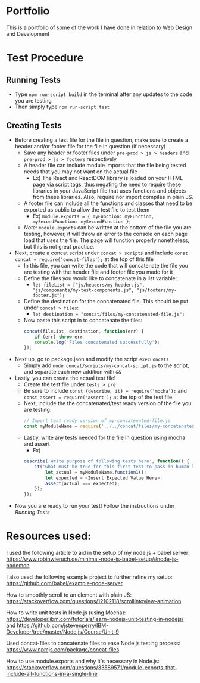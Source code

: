# Portfolio
This is a portfolio of some of the work I have done in relation to Web Design and Development

# Test Procedure
## Running Tests
- Type `npm run-script build` in the terminal after any updates to the code you are testing
- Then simply type `npm run-script test`
## Creating Tests
- Before creating a test file for the file in question, make sure to create a header and/or footer file for the file in question (if necessary)
    - Save any header or footer files under `pre-prod > js > headers` and `pre-prod > js > footers` respectively
    - A header file can include module imports that the file being tested needs that you may not want on the actual file
        - Ex) The React and ReactDOM library is loaded on your HTML page via script tags, thus negating the need to require these libraries in your JavaScript file that uses functions and objects from these libraries. Also, require nor import compiles in plain JS.
    - A footer file can include all the functions and classes that need to be exported as public to allow the test file to test them
        - Ex) `module.exports = { myFunction: myFunction, mySecondFunction: mySecondFunction };`
    - *Note:* `module.exports` can be written at the bottom of the file you are testing, however, it will throw an error to the console on each page load that uses the file. The page will function properly nonetheless, but this is not great practice.
- Next, create a concat script under `concat > scripts` and include `const concat = require('concat-files');` at the top of this file
    - In this file, you can write the code that will concatenate the file you are testing with the header file and footer file you made for it
    - Define the files you would like to concatenate in a list variable:
        - `let fileList = ["js/headers/my-header.js", "js/components/my-test-components.js", "js/footers/my-footer.js"];`
    - Define the destination for the concatenated file. This should be put under `concat > files`:
        - `let destination = "concat/files/my-concatenated-file.js";`
    - Now paste this script in to concatenate the files:
        ```JavaScript
        concat(fileList, destination, function(err) {
            if (err) throw err
            console.log('Files concatenated successfully');
        });
        ```
- Next up, go to package.json and modify the script `execConcats`
    - Simply add `node concat/scripts/my-concat-script.js` to the script, and separate each new addition with `&&`
- Lastly, you can create the actual test file!
    - Create the test file under `tests > pre`
    - Be sure to include `const {describe, it} = require('mocha');` and `const assert = require('assert');` at the top of the test file
    - Next, include the the concatenated/test ready version of the file you are testing:
        ```JavaScript
        // Import test ready version of my-concatenated-file.js
        const myModuleName = require('../../concat/files/my-concatenated-file.js');
        ```
    - Lastly, write any tests needed for the file in question using mocha and assert
        - Ex) 
        ```JavaScript
        describe('Write purpose of following tests here', function() {
            it('what must be true for this first test to pass in human language', function() {
                let actual = myModuleName.function1();
                let expected = <Insert Expected Value Here>;
                assert(actual === expected);
            });
        });
        ```
- Now you are ready to run your test! Follow the instructions under *Running Tests*

# Resources used:
I used the following article to aid in the setup of my node.js + babel server: https://www.robinwieruch.de/minimal-node-js-babel-setup/#node-js-nodemon

I also used the following example project to further refine my setup: https://github.com/babel/example-node-server

How to smoothly scroll to an element with plain JS:
https://stackoverflow.com/questions/12102118/scrollintoview-animation

How to write unit tests in Node.js (using Mocha):
https://developer.ibm.com/tutorials/learn-nodejs-unit-testing-in-nodejs/
and
https://github.com/jstevenperry/IBM-Developer/tree/master/Node.js/Course/Unit-9

Used concat-files to concatenate files to ease Node.js testing process:
https://www.npmjs.com/package/concat-files

How to use module.exports and why it's necessary in Node.js:
https://stackoverflow.com/questions/33589571/module-exports-that-include-all-functions-in-a-single-line
